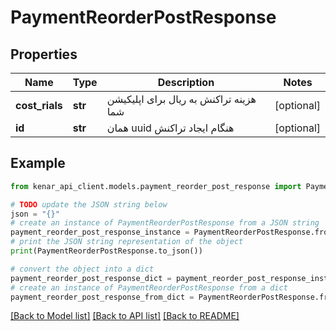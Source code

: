 # PaymentReorderPostResponse


## Properties

Name | Type | Description | Notes
------------ | ------------- | ------------- | -------------
**cost_rials** | **str** | هزینه تراکنش به ریال برای اپلیکیشن شما | [optional] 
**id** | **str** | همان uuid هنگام ایجاد تراکنش | [optional] 

## Example

```python
from kenar_api_client.models.payment_reorder_post_response import PaymentReorderPostResponse

# TODO update the JSON string below
json = "{}"
# create an instance of PaymentReorderPostResponse from a JSON string
payment_reorder_post_response_instance = PaymentReorderPostResponse.from_json(json)
# print the JSON string representation of the object
print(PaymentReorderPostResponse.to_json())

# convert the object into a dict
payment_reorder_post_response_dict = payment_reorder_post_response_instance.to_dict()
# create an instance of PaymentReorderPostResponse from a dict
payment_reorder_post_response_from_dict = PaymentReorderPostResponse.from_dict(payment_reorder_post_response_dict)
```
[[Back to Model list]](../README.md#documentation-for-models) [[Back to API list]](../README.md#documentation-for-api-endpoints) [[Back to README]](../README.md)


